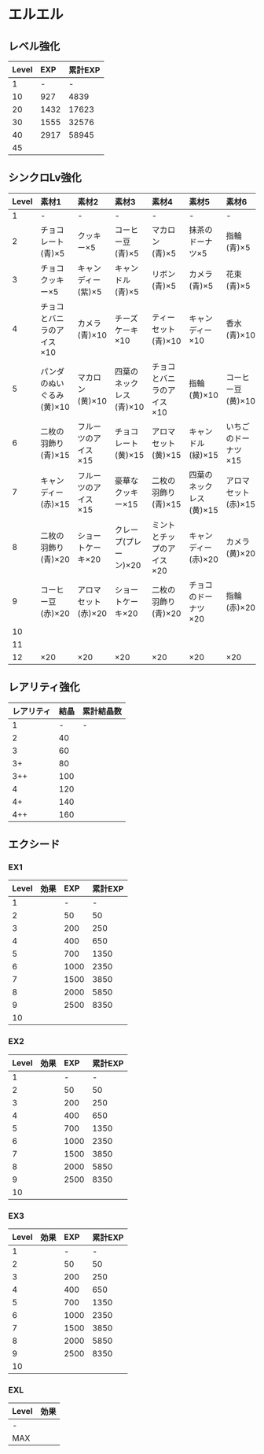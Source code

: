 # エルエル

## レベル強化

|Level|EXP|累計EXP|
|:--|:--|:--|
|1|-|-|
|10|927|4839|
|20|1432|17623|
|30|1555|32576|
|40|2917|58945|
|45|||

## シンクロLv強化

|Level|素材1|素材2|素材3|素材4|素材5|素材6|
|:--|:--|:--|:--|:--|:--|:--|
|1|-|-|-|-|-|-|
|2|チョコレート(青)×5|クッキー×5|コーヒー豆(青)×5|マカロン(青)×5|抹茶のドーナツ×5|指輪(青)×5|
|3|チョコクッキー×5|キャンディー(紫)×5|キャンドル(青)×5|リボン(青)×5|カメラ(青)×5|花束(青)×5|
|4|チョコとバニラのアイス×10|カメラ(青)×10|チーズケーキ×10|ティーセット(青)×10|キャンディー×10|香水(青)×10|
|5|パンダのぬいぐるみ(黄)×10|マカロン(黄)×10|四葉のネックレス(青)×10|チョコとバニラのアイス×10|指輪(黄)×10|コーヒー豆(黄)×10|
|6|二枚の羽飾り(青)×15|フルーツのアイス×15|チョコレート(黄)×15|アロマセット(黄)×15|キャンドル(緑)×15|いちごのドーナツ×15|
|7|キャンディー(赤)×15|フルーツのアイス×15|豪華なクッキー×15|二枚の羽飾り(青)×15|四葉のネックレス(黄)×15|アロマセット(赤)×15|
|8|二枚の羽飾り(青)×20|ショートケーキ×20|クレープ(プレーン)×20|ミントとチップのアイス×20|キャンディー(赤)×20|カメラ(黄)×20|
|9|コーヒー豆(赤)×20|アロマセット(赤)×20|ショートケーキ×20|二枚の羽飾り(青)×20|チョコのドーナツ×20|指輪(赤)×20|
|10|||||||
|11|||||||
|12|×20|×20|×20|×20|×20|×20|

## レアリティ強化

|レアリティ|結晶|累計結晶数|
|:--|:--|:--|
|1|-|-|
|2|40||
|3|60||
|3+|80||
|3++|100||
|4|120||
|4+|140||
|4++|160||

## エクシード

### EX1

|Level|効果|EXP|累計EXP|
|:--|:--|:--|:--|
|1||-|-|
|2||50|50|
|3||200|250|
|4||400|650|
|5||700|1350|
|6||1000|2350|
|7||1500|3850|
|8||2000|5850|
|9||2500|8350|
|10||||

### EX2

|Level|効果|EXP|累計EXP|
|:--|:--|:--|:--|
|1||-|-|
|2||50|50|
|3||200|250|
|4||400|650|
|5||700|1350|
|6||1000|2350|
|7||1500|3850|
|8||2000|5850|
|9||2500|8350|
|10||||

### EX3

|Level|効果|EXP|累計EXP|
|:--|:--|:--|:--|
|1||-|-|
|2||50|50|
|3||200|250|
|4||400|650|
|5||700|1350|
|6||1000|2350|
|7||1500|3850|
|8||2000|5850|
|9||2500|8350|
|10||||

### EXL

|Level|効果|
|:--|:--|
|-||
|MAX||